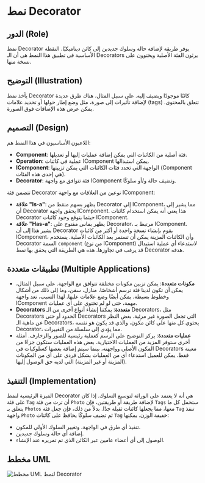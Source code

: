 # نمط Decorator

## الدور (Role)

نمط Decorator يوفر طريقة لإضافة حالة وسلوك جديدين إلى كائن ديناميكيًا. النقطة الأساسية في تطبيق هذا النمط هي أن الـ Decorators يرثون الفئة الأصلية ويحتوون على نسخة منها.

## التوضيح (Illustration)

يأخذ نمط Decorator كائنًا موجودًا ويضيف إليه. على سبيل المثال، هناك طرق عديدة لإضافة تأثيرات إلى صورة، مثل وضع إطار حولها أو تحديد علامات (tags) تتعلق بالمحتوى. يمكن عرض هذه الإضافات فوق الصورة.

## التصميم (Design)

اللاعبون الأساسيون في هذا النمط هم:

*   **Component**: فئة أصلية من الكائنات التي يمكن إضافة عمليات إليها أو تعديلها.
*   **Operation**: عملية في كائنات IComponent يمكن استبدالها.
*   **IComponent**: الواجهة التي تحدد فئات الكائنات التي يمكن تزيينها (Component هي إحدى هذه الفئات).
*   **Decorator**: فئة تتوافق مع واجهة IComponent وتضيف حالة و/أو سلوكًا.

تتضمن فئة Decorator نوعين من العلاقات مع واجهة IComponent:

*   **علاقة "Is-a"**: يظهر بسهم منقط من Decorator إلى IComponent، مما يشير إلى أن Decorator يحقق واجهة IComponent. هذا يعني أنه يمكن استخدام كائنات Decorator حيثما يتوقع وجود كائنات IComponent.
*   **علاقة "Has-a"**: يظهر بماس مفتوح على Decorator، مرتبط بـ IComponent. يشير هذا إلى أن Decorator يقوم بإنشاء نسخة واحدة أو أكثر من كائنات IComponent، وأن الكائنات المزينة يمكن أن تستمر بعد الكائنات الأصلية. يستخدم Decorator السمة `component` (من نوع IComponent) لاستدعاء أي عملية استبدال قد يرغب في تجاوزها. هذه هي الطريقة التي يحقق بها نمط Decorator هدفه.

## تطبيقات متعددة (Multiple Applications)

*   **مكونات متعددة**: يمكن تزيين مكونات مختلفة تتوافق مع الواجهة. على سبيل المثال، يمكن أن تكون لدينا فئة ترسم أشخاصًا، منازل، سفن، وما إلى ذلك من أشكال وخطوط بسيطة. يمكن أيضًا وضع علامات عليها. لهذا السبب، تعد واجهة IComponent مهمة، حتى لو لم تحتوي على أي عمليات.
*   **Decorators متعددة**: يمكننا إنشاء أنواع أخرى من الـ Decorators، مثل Decorators الحدود أو حتى Decorators التي تجعل الصورة غير مرئية. بغض النظر عن ماهية الـ Decorators، يحتوي كل منها على كائن مكون، والذي قد يكون هو نفسه Decorator، مما يؤدي إلى سلسلة من التغييرات.
*   **عمليات متعددة**: يركز التوضيح على الرسم كعملية رئيسية للصور والزخارف. أمثلة أخرى ستوفر المزيد من العمليات الاختيارية. بعض هذه العمليات ستكون جزءًا من المكون الأصلي وواجهته، بينما سيتم إضافة بعضها كسلوكيات في Decorators معينة فقط. يمكن للعميل استدعاء أي من العمليات بشكل فردي على أي من المكونات (المزينة أو غير المزينة) التي لديه حق الوصول إليها.

## التنفيذ (Implementation)

الميزة الرئيسية لنمط Decorator هي أنه لا يعتمد على الوراثة لتوسيع السلوك. إذا كان على فئة `Tag` أن ترث من فئة `Photo` لإضافة طريقة أو طريقتين، فإن `Tags` ستحمل كل ما يتعلق بـ `Photos` معها، مما يجعلها كائنات ثقيلة جدًا. بدلاً من ذلك، فإن جعل فئة `Tag` تنفذ واجهة `Photo` ثم تضيف سلوكًا يحافظ على كائنات `Tag` خفيفة الوزن. يمكنها:

*   تنفيذ أي طرق في الواجهة، وتغيير السلوك الأولي للمكون.
*   إضافة أي حالة وسلوك جديدين.
*   الوصول إلى أي أعضاء عامين عبر الكائن الذي تم تمريره عند الإنشاء.

<!-- شرح مُعد بواسطة AI بناءً على المحاضرة: AdvProg2.ppt -->



## مخطط UML

![مخطط UML لنمط Decorator](/home/ubuntu/explanations/assets/decorator_uml.png)


